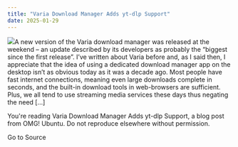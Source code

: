 ```yaml
---
title: "Varia Download Manager Adds yt-dlp Support"
date: 2025-01-29
---
```


![](https://i0.wp.com/www.omgubuntu.co.uk/wp-content/uploads/2025/01/Varia.jpg?resize=406%2C232&ssl=1)A new version of the Varia download manager was released at the weekend – an update described by its developers as probably the “biggest since the first release”. I’ve written about Varia before and, as I said then, I appreciate that the idea of using a dedicated download manager app on the desktop isn’t as obvious today as it was a decade ago. Most people have fast internet connections, meaning even large downloads complete in seconds, and the built-in download tools in web-browsers are sufficient. Plus, we all tend to use streaming media services these days thus negating the need \[…\]

You're reading Varia Download Manager Adds yt-dlp Support, a blog post from OMG! Ubuntu. Do not reproduce elsewhere without permission.

Go to Source

